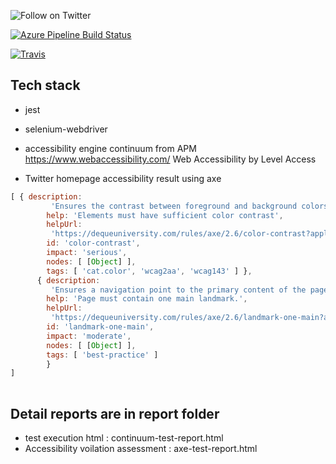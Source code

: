 <p>
  <a href="https://twitter.com/intent/follow?screen_name=vishalm84"><img align="left" src="https://img.shields.io/twitter/follow/vishalm84.svg?style=social&label=Follow%20@vishalm84" alt="Follow on Twitter"></a>
<br />
</p>

[![Azure Pipeline Build Status](https://dev.azure.com/vishalmishra84/Test%20Project/_apis/build/status/vishalm.accessibility_automation?branchName=master)](https://dev.azure.com/vishalmishra84/Test%20Project/_build/latest?definitionId=1&branchName=master)


[![Travis](https://travis-ci.org/vishalm/accessibility_automation.svg)](https://travis-ci.org/vishalm/accessibility_automation)



## Tech stack
* jest
* selenium-webdriver
* accessibility engine continuum from APM https://www.webaccessibility.com/ Web Accessibility by Level Access

* Twitter homepage accessibility result using axe
```js
[ { description:
         'Ensures the contrast between foreground and background colors meets WCAG 2 AA contrast ratio thresholds',
        help: 'Elements must have sufficient color contrast',
        helpUrl:
         'https://dequeuniversity.com/rules/axe/2.6/color-contrast?application=axeAPI',
        id: 'color-contrast',
        impact: 'serious',
        nodes: [ [Object] ],
        tags: [ 'cat.color', 'wcag2aa', 'wcag143' ] },
      { description:
         'Ensures a navigation point to the primary content of the page. If the page contains iframes, each iframe should contain either no main landmarks or just one.',
        help: 'Page must contain one main landmark.',
        helpUrl:
         'https://dequeuniversity.com/rules/axe/2.6/landmark-one-main?application=axeAPI',
        id: 'landmark-one-main',
        impact: 'moderate',
        nodes: [ [Object] ],
        tags: [ 'best-practice' ] 
        } 
]
        
```

## Detail reports are in report folder
* test execution html :  continuum-test-report.html
* Accessibility voilation assessment : axe-test-report.html
